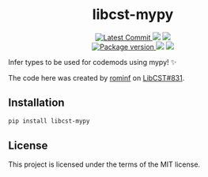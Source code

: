 <h1 align="center">
    <strong>libcst-mypy</strong>
</h1>
<p align="center">
    <a href="https://github.com/Kludex/libcst-mypy" target="_blank">
        <img src="https://img.shields.io/github/last-commit/Kludex/libcst-mypy" alt="Latest Commit">
    </a>
        <img src="https://img.shields.io/github/workflow/status/Kludex/libcst-mypy/CI">
        <a href="https://github.com/Kludex/libcst-mypy/actions?workflow=CI" target="_blank">
            <img src="https://img.shields.io/badge/Coverage-100%25-success">
        </a>
    <br />
    <a href="https://pypi.org/project/libcst-mypy" target="_blank">
        <img src="https://img.shields.io/pypi/v/libcst-mypy" alt="Package version">
    </a>
    <img src="https://img.shields.io/pypi/pyversions/libcst-mypy">
    <img src="https://img.shields.io/github/license/Kludex/libcst-mypy">
</p>

Infer types to be used for codemods using mypy! :sparkles:

The code here was created by [rominf](https://github.com/rominf) on [LibCST#831](https://github.com/Instagram/LibCST/pull/831).

## Installation

```bash
pip install libcst-mypy
```

## License

This project is licensed under the terms of the MIT license.
